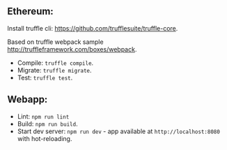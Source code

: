 ## Ethereum:

Install truffle cli: https://github.com/trufflesuite/truffle-core.

Based on truffle webpack sample http://truffleframework.com/boxes/webpack.

* Compile: `truffle compile`.
* Migrate: `truffle migrate`.
* Test: `truffle test`.

## Webapp:

* Lint: `npm run lint`
* Build: `npm run build`.
* Start dev server: `npm run dev` - app available at `http://localhost:8080` with hot-reloading.
